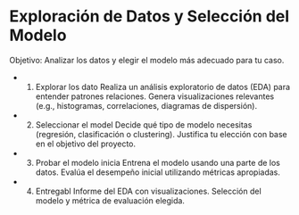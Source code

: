# Exploración de Datos y Selección del Modelo
  Objetivo: Analizar los datos y elegir el modelo más adecuado para tu caso.
-  1. Explorar los dato
  Realiza un análisis exploratorio de datos (EDA) para entender patrones
  relaciones.
  Genera visualizaciones relevantes (e.g., histogramas, correlaciones,
  diagramas de dispersión).
-  2. Seleccionar el model
  Decide qué tipo de modelo necesitas (regresión, clasificación o
  clustering).
  Justifica tu elección con base en el objetivo del proyecto.
-  3. Probar el modelo inicia
  Entrena el modelo usando una parte de los datos.
  Evalúa el desempeño inicial utilizando métricas apropiadas.
-  4. Entregabl
  Informe del EDA con visualizaciones.
  Selección del modelo y métrica de evaluación elegida.
